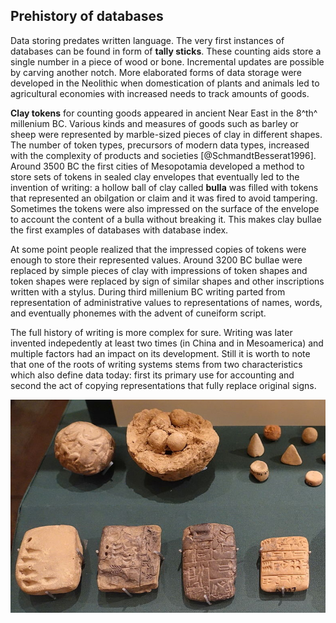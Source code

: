 ## Prehistory of databases

Data storing predates written language.  The very first instances of databases
can be found in form of **tally sticks**.  These counting aids store a single
number in a piece of wood or bone.  Incremental updates are possible by carving
another notch. More elaborated forms of data storage were developed in the
Neolithic when domestication of plants and animals led to agricultural
economies with increased needs to track amounts of goods.

**Clay tokens** for counting goods appeared in ancient Near East in the 8^th^
millenium BC. Various kinds and measures of goods such as barley or sheep were
represented by marble-sized pieces of clay in different shapes. The number of
token types, precursors of modern data types, increased with the complexity of
products and societies [@SchmandtBesserat1996]. Around 3500 BC the first cities
of Mesopotamia developed a method to store sets of tokens in sealed clay
envelopes that eventually led to the invention of writing: a hollow ball of
clay called **bulla** was filled with tokens that represented an obilgation or
claim and it was fired to avoid tampering. Sometimes the tokens were also
impressed on the surface of the envelope to account the content of a bulla
without breaking it.  This makes clay bullae the first examples of databases
with database index. 

At some point people realized that the impressed copies of tokens were enough
to store their represented values. Around 3200 BC bullae were replaced by
simple pieces of clay with impressions of token shapes and token shapes were
replaced by sign of similar shapes and other inscriptions written with a
stylus. During third millenium BC writing parted from representation of
administrative values to representations of names, words, and eventually
phonemes with the advent of cuneiform script.

The full history of writing is more complex for sure. Writing was later
invented indepedently at least two times (in China and in Mesoamerica) and
multiple factors had an impact on its development. Still it is worth to note
that one of the roots of writing systems stems from two characteristics which
also define data today: first its primary use for accounting and second the act
of copying representations that fully replace original signs.

![Clay bullae, tokens and cuneiform script ([from an exhibition] at the University of Chicago Oriental Institute)](clay-envelopes.jpg)

[from an exhibition]: https://commons.wikimedia.org/wiki/File%3AClay_accounting_ball_with_calculi%2C_counters%2C_and_evolution_of_cuneiform_-_Oriental_Institute_Museum%2C_University_of_Chicago_-_DSC07070.JPG


